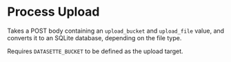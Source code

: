 # Process Upload

Takes a POST body containing an `upload_bucket` and `upload_file` value, and converts it to an SQLite database, depending on the file type.

Requires `DATASETTE_BUCKET` to be defined as the upload target.
